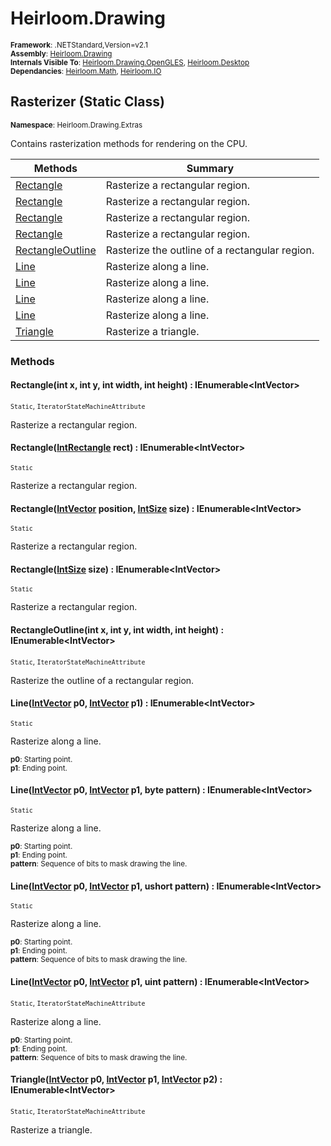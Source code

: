 # Heirloom.Drawing

<small>**Framework**: .NETStandard,Version=v2.1</small>  
<small>**Assembly**: [Heirloom.Drawing](../heirloom.drawing/heirloom.drawing.md)</small>  
<small>**Internals Visible To**: [Heirloom.Drawing.OpenGLES](../Heirloom.Drawing.OpenGLES/Heirloom.Drawing.OpenGLES.md), [Heirloom.Desktop](../Heirloom.Desktop/Heirloom.Desktop.md)</small>  
<small>**Dependancies**: [Heirloom.Math](../Heirloom.Math/Heirloom.Math.md), [Heirloom.IO](../Heirloom.IO/Heirloom.IO.md)</small>  

## Rasterizer (Static Class)
<small>**Namespace**: Heirloom.Drawing.Extras</sub></small>  

Contains rasterization methods for rendering on the CPU.

| Methods | Summary |
|---------|---------|
| [Rectangle](#RECDECA78E1) | Rasterize a rectangular region. |
| [Rectangle](#RECF1AB72EF) | Rasterize a rectangular region. |
| [Rectangle](#RECF754ED45) | Rasterize a rectangular region. |
| [Rectangle](#REC3E9D5518) | Rasterize a rectangular region. |
| [RectangleOutline](#REC44029BC9) | Rasterize the outline of a rectangular region. |
| [Line](#LINFFAB2F07) | Rasterize along a line. |
| [Line](#LINDE1192F1) | Rasterize along a line. |
| [Line](#LINFF95B80E) | Rasterize along a line. |
| [Line](#LIN18C5BA25) | Rasterize along a line. |
| [Triangle](#TRI4677BAB3) | Rasterize a triangle. |

### Methods

#### <a name="RECDECA78E1"></a>Rectangle(int x, int y, int width, int height) : IEnumerable\<IntVector>

<small>`Static`, `IteratorStateMachineAttribute`</small>

Rasterize a rectangular region.


#### <a name="RECF1AB72EF"></a>Rectangle([IntRectangle](../heirloom.math/heirloom.math.intrectangle.md) rect) : IEnumerable\<IntVector>

<small>`Static`</small>

Rasterize a rectangular region.


#### <a name="RECF754ED45"></a>Rectangle([IntVector](../heirloom.math/heirloom.math.intvector.md) position, [IntSize](../heirloom.math/heirloom.math.intsize.md) size) : IEnumerable\<IntVector>

<small>`Static`</small>

Rasterize a rectangular region.


#### <a name="REC3E9D5518"></a>Rectangle([IntSize](../heirloom.math/heirloom.math.intsize.md) size) : IEnumerable\<IntVector>

<small>`Static`</small>

Rasterize a rectangular region.


#### <a name="REC44029BC9"></a>RectangleOutline(int x, int y, int width, int height) : IEnumerable\<IntVector>

<small>`Static`, `IteratorStateMachineAttribute`</small>

Rasterize the outline of a rectangular region.


#### <a name="LINFFAB2F07"></a>Line([IntVector](../heirloom.math/heirloom.math.intvector.md) p0, [IntVector](../heirloom.math/heirloom.math.intvector.md) p1) : IEnumerable\<IntVector>

<small>`Static`</small>

Rasterize along a line.

<small>**p0**: <param name="p0">Starting point.</param>  
</small>
<small>**p1**: <param name="p1">Ending point.</param>  
</small>

#### <a name="LINDE1192F1"></a>Line([IntVector](../heirloom.math/heirloom.math.intvector.md) p0, [IntVector](../heirloom.math/heirloom.math.intvector.md) p1,  byte pattern) : IEnumerable\<IntVector>

<small>`Static`</small>

Rasterize along a line.

<small>**p0**: <param name="p0">Starting point.</param>  
</small>
<small>**p1**: <param name="p1">Ending point.</param>  
</small>
<small>**pattern**: <param name="pattern">Sequence of bits to mask drawing the line.</param>  
</small>

#### <a name="LINFF95B80E"></a>Line([IntVector](../heirloom.math/heirloom.math.intvector.md) p0, [IntVector](../heirloom.math/heirloom.math.intvector.md) p1, ushort pattern) : IEnumerable\<IntVector>

<small>`Static`</small>

Rasterize along a line.

<small>**p0**: <param name="p0">Starting point.</param>  
</small>
<small>**p1**: <param name="p1">Ending point.</param>  
</small>
<small>**pattern**: <param name="pattern">Sequence of bits to mask drawing the line.</param>  
</small>

#### <a name="LIN18C5BA25"></a>Line([IntVector](../heirloom.math/heirloom.math.intvector.md) p0, [IntVector](../heirloom.math/heirloom.math.intvector.md) p1, uint pattern) : IEnumerable\<IntVector>

<small>`Static`, `IteratorStateMachineAttribute`</small>

Rasterize along a line.

<small>**p0**: <param name="p0">Starting point.</param>  
</small>
<small>**p1**: <param name="p1">Ending point.</param>  
</small>
<small>**pattern**: <param name="pattern">Sequence of bits to mask drawing the line.</param>  
</small>

#### <a name="TRI4677BAB3"></a>Triangle([IntVector](../heirloom.math/heirloom.math.intvector.md) p0, [IntVector](../heirloom.math/heirloom.math.intvector.md) p1, [IntVector](../heirloom.math/heirloom.math.intvector.md) p2) : IEnumerable\<IntVector>

<small>`Static`, `IteratorStateMachineAttribute`</small>

Rasterize a triangle.


